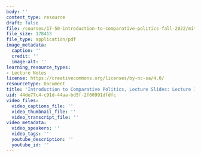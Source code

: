 ```yaml
---
body: ''
content_type: resource
draft: false
file: /courses/17-50-introduction-to-comparative-politics-fall-2022/mit17_50f22_lec12b.pdf
file_size: 178413
file_type: application/pdf
image_metadata:
  caption: ''
  credit: ''
  image-alt: ''
learning_resource_types:
- Lecture Notes
license: https://creativecommons.org/licenses/by-nc-sa/4.0/
resourcetype: Document
title: 'Introduction to Comparative Politics, Lecture Slides: Lecture 12b, Clientelism'
uid: 44de77c4-c91d-44aa-bd5f-2f60991dfdfc
video_files:
  video_captions_file: ''
  video_thumbnail_file: ''
  video_transcript_file: ''
video_metadata:
  video_speakers: ''
  video_tags: ''
  youtube_description: ''
  youtube_id: ''
---
```

